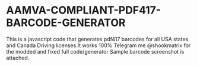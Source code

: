 # AAMVA-COMPLIANT-PDF417-BARCODE-GENERATOR
This is a javascript code that generates pdf417 barcodes for all USA states  and Canada Driving licenses.It works 100%
Telegram me @shookmatrix for the modded and fixed full code/generator
Sample barcode screenshot is attached.
